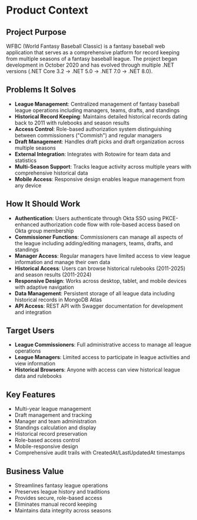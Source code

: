# Product Context

## Project Purpose
WFBC (World Fantasy Baseball Classic) is a fantasy baseball web application that serves as a comprehensive platform for record keeping from multiple seasons of a fantasy baseball league. The project began development in October 2020 and has evolved through multiple .NET versions (.NET Core 3.2 → .NET 5.0 → .NET 7.0 → .NET 8.0).

## Problems It Solves
- **League Management**: Centralized management of fantasy baseball league operations including managers, teams, drafts, and standings
- **Historical Record Keeping**: Maintains detailed historical records dating back to 2011 with rulebooks and season results
- **Access Control**: Role-based authorization system distinguishing between commissioners ("Commish") and regular managers
- **Draft Management**: Handles draft picks and draft organization across multiple seasons
- **External Integration**: Integrates with Rotowire for team data and statistics
- **Multi-Season Support**: Tracks league activity across multiple years with comprehensive historical data
- **Mobile Access**: Responsive design enables league management from any device

## How It Should Work
- **Authentication**: Users authenticate through Okta SSO using PKCE-enhanced authorization code flow with role-based access based on Okta group membership
- **Commissioner Functions**: Commissioners can manage all aspects of the league including adding/editing managers, teams, drafts, and standings
- **Manager Access**: Regular managers have limited access to view league information and manage their own data
- **Historical Access**: Users can browse historical rulebooks (2011-2025) and season results (2011-2024)
- **Responsive Design**: Works across desktop, tablet, and mobile devices with adaptive navigation
- **Data Management**: Persistent storage of all league data including historical records in MongoDB Atlas
- **API Access**: REST API with Swagger documentation for development and integration

## Target Users
- **League Commissioners**: Full administrative access to manage all league operations
- **League Managers**: Limited access to participate in league activities and view information
- **Historical Browsers**: Anyone with access can view historical league data and rulebooks

## Key Features
- Multi-year league management
- Draft management and tracking
- Manager and team administration
- Standings calculation and display
- Historical record preservation
- Role-based access control
- Mobile-responsive design
- Comprehensive audit trails with CreatedAt/LastUpdatedAt timestamps

## Business Value
- Streamlines fantasy league operations
- Preserves league history and traditions
- Provides secure, role-based access
- Eliminates manual record keeping
- Maintains data integrity across seasons
